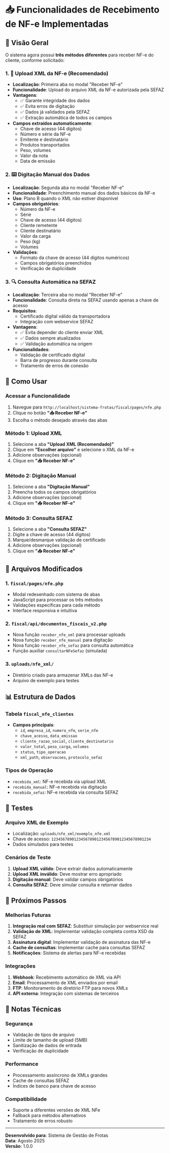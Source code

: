 # 📥 Funcionalidades de Recebimento de NF-e Implementadas

## 🎯 Visão Geral

O sistema agora possui **três métodos diferentes** para receber NF-e do cliente, conforme solicitado:

### 1. 📄 **Upload XML da NF-e (Recomendado)**
- **Localização**: Primeira aba no modal "Receber NF-e"
- **Funcionalidade**: Upload do arquivo XML da NF-e autorizada pela SEFAZ
- **Vantagens**:
  - ✅ Garante integridade dos dados
  - ✅ Evita erros de digitação
  - ✅ Dados já validados pela SEFAZ
  - ✅ Extração automática de todos os campos
- **Campos extraídos automaticamente**:
  - Chave de acesso (44 dígitos)
  - Número e série da NF-e
  - Emitente e destinatário
  - Produtos transportados
  - Peso, volumes
  - Valor da nota
  - Data de emissão

### 2. ⌨️ **Digitação Manual dos Dados**
- **Localização**: Segunda aba no modal "Receber NF-e"
- **Funcionalidade**: Preenchimento manual dos dados básicos da NF-e
- **Uso**: Plano B quando o XML não estiver disponível
- **Campos obrigatórios**:
  - Número da NF-e
  - Série
  - Chave de acesso (44 dígitos)
  - Cliente remetente
  - Cliente destinatário
  - Valor da carga
  - Peso (kg)
  - Volumes
- **Validações**:
  - Formato da chave de acesso (44 dígitos numéricos)
  - Campos obrigatórios preenchidos
  - Verificação de duplicidade

### 3. 🔍 **Consulta Automática na SEFAZ**
- **Localização**: Terceira aba no modal "Receber NF-e"
- **Funcionalidade**: Consulta direta na SEFAZ usando apenas a chave de acesso
- **Requisitos**:
  - Certificado digital válido da transportadora
  - Integração com webservice SEFAZ
- **Vantagens**:
  - ✅ Evita depender do cliente enviar XML
  - ✅ Dados sempre atualizados
  - ✅ Validação automática na origem
- **Funcionalidades**:
  - Validação de certificado digital
  - Barra de progresso durante consulta
  - Tratamento de erros de conexão

## 🚀 Como Usar

### Acessar a Funcionalidade
1. Navegue para `http://localhost/sistema-frotas/fiscal/pages/nfe.php`
2. Clique no botão **"📥 Receber NF-e"**
3. Escolha o método desejado através das abas

### Método 1: Upload XML
1. Selecione a aba **"Upload XML (Recomendado)"**
2. Clique em **"Escolher arquivo"** e selecione o XML da NF-e
3. Adicione observações (opcional)
4. Clique em **"📥 Receber NF-e"**

### Método 2: Digitação Manual
1. Selecione a aba **"Digitação Manual"**
2. Preencha todos os campos obrigatórios
3. Adicione observações (opcional)
4. Clique em **"📥 Receber NF-e"**

### Método 3: Consulta SEFAZ
1. Selecione a aba **"Consulta SEFAZ"**
2. Digite a chave de acesso (44 dígitos)
3. Marque/desmarque validação de certificado
4. Adicione observações (opcional)
5. Clique em **"📥 Receber NF-e"**

## 🔧 Arquivos Modificados

### 1. `fiscal/pages/nfe.php`
- Modal redesenhado com sistema de abas
- JavaScript para processar os três métodos
- Validações específicas para cada método
- Interface responsiva e intuitiva

### 2. `fiscal/api/documentos_fiscais_v2.php`
- Nova função `receber_nfe_xml` para processar uploads
- Nova função `receber_nfe_manual` para digitação
- Nova função `receber_nfe_sefaz` para consulta automática
- Função auxiliar `consultarNFeSefaz` (simulada)

### 3. `uploads/nfe_xml/`
- Diretório criado para armazenar XMLs das NF-e
- Arquivo de exemplo para testes

## 📊 Estrutura de Dados

### Tabela `fiscal_nfe_clientes`
- **Campos principais**:
  - `id`, `empresa_id`, `numero_nfe`, `serie_nfe`
  - `chave_acesso`, `data_emissao`
  - `cliente_razao_social`, `cliente_destinatario`
  - `valor_total`, `peso_carga`, `volumes`
  - `status`, `tipo_operacao`
  - `xml_path`, `observacoes`, `protocolo_sefaz`

### Tipos de Operação
- `recebida_xml`: NF-e recebida via upload XML
- `recebida_manual`: NF-e recebida via digitação
- `recebida_sefaz`: NF-e recebida via consulta SEFAZ

## 🧪 Testes

### Arquivo XML de Exemplo
- Localização: `uploads/nfe_xml/exemplo_nfe.xml`
- Chave de acesso: `12345678901234567890123456789012345678901234`
- Dados simulados para testes

### Cenários de Teste
1. **Upload XML válido**: Deve extrair dados automaticamente
2. **Upload XML inválido**: Deve mostrar erro apropriado
3. **Digitação manual**: Deve validar campos obrigatórios
4. **Consulta SEFAZ**: Deve simular consulta e retornar dados

## 🔮 Próximos Passos

### Melhorias Futuras
1. **Integração real com SEFAZ**: Substituir simulação por webservice real
2. **Validação de XML**: Implementar validação completa contra XSD da SEFAZ
3. **Assinatura digital**: Implementar validação de assinatura das NF-e
4. **Cache de consultas**: Implementar cache para consultas SEFAZ
5. **Notificações**: Sistema de alertas para NF-e recebidas

### Integrações
1. **Webhook**: Recebimento automático de XML via API
2. **Email**: Processamento de XML enviados por email
3. **FTP**: Monitoramento de diretório FTP para novos XMLs
4. **API externa**: Integração com sistemas de terceiros

## 📝 Notas Técnicas

### Segurança
- Validação de tipos de arquivo
- Limite de tamanho de upload (5MB)
- Sanitização de dados de entrada
- Verificação de duplicidade

### Performance
- Processamento assíncrono de XMLs grandes
- Cache de consultas SEFAZ
- Índices de banco para chave de acesso

### Compatibilidade
- Suporte a diferentes versões de XML NFe
- Fallback para métodos alternativos
- Tratamento de erros robusto

---

**Desenvolvido para**: Sistema de Gestão de Frotas  
**Data**: Agosto 2025  
**Versão**: 1.0.0
